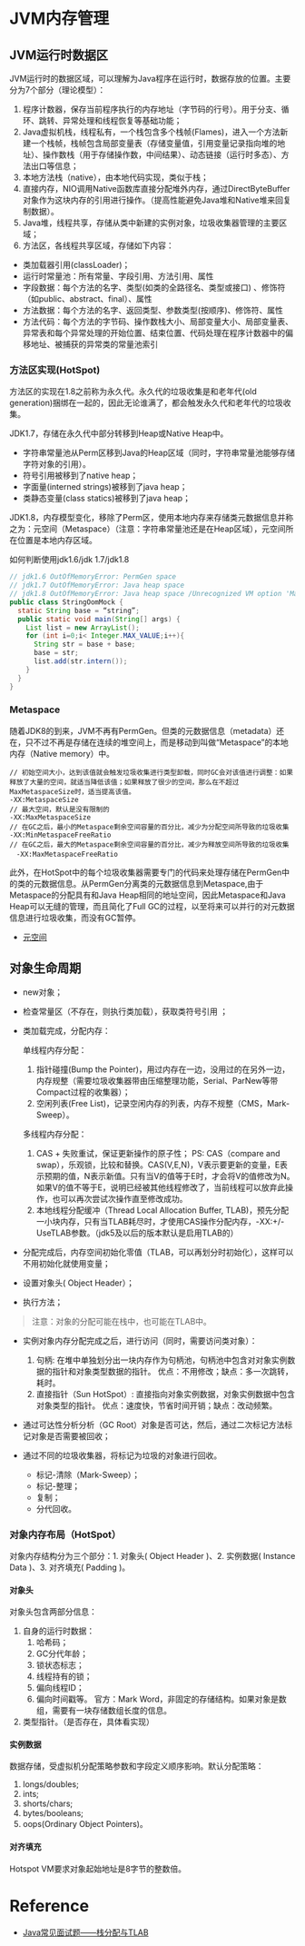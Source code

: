 # JVM内存管理
## JVM运行时数据区
 JVM运行时的数据区域，可以理解为Java程序在运行时，数据存放的位置。主要分为7个部分（理论模型）：
 
 1. 程序计数器，保存当前程序执行的内存地址（字节码的行号）。用于分支、循环、跳转、异常处理和线程恢复等基础功能；
 2. Java虚拟机栈，线程私有，一个栈包含多个栈帧(Flames)，进入一个方法新建一个栈帧，栈帧包含局部变量表（存储变量值，引用变量记录指向堆的地址）、操作数栈（用于存储操作数，中间结果）、动态链接（运行时多态）、方法出口等信息；
 3. 本地方法栈（native），由本地代码实现，类似于栈；
 4. 直接内存，NIO调用Native函数库直接分配堆外内存，通过DirectByteBuffer对象作为这块内存的引用进行操作。（提高性能避免Java堆和Native堆来回复制数据）。
 5. Java堆，线程共享，存储从类中新建的实例对象，垃圾收集器管理的主要区域；
 6. 方法区，各线程共享区域，存储如下内容：
  - 类加载器引用(classLoader)；
  - 运行时常量池：所有常量、字段引用、方法引用、属性
  - 字段数据：每个方法的名字、类型(如类的全路径名、类型或接口) 、修饰符（如public、abstract、final）、属性
  - 方法数据：每个方法的名字、返回类型、参数类型(按顺序)、修饰符、属性
  - 方法代码：每个方法的字节码、操作数栈大小、局部变量大小、局部变量表、异常表和每个异常处理的开始位置、结束位置、代码处理在程序计数器中的偏移地址、被捕获的异常类的常量池索引

### 方法区实现(HotSpot)
方法区的实现在1.8之前称为永久代。永久代的垃圾收集是和老年代(old generation)捆绑在一起的，因此无论谁满了，都会触发永久代和老年代的垃圾收集。

 JDK1.7，存储在永久代中部分转移到Heap或Native Heap中。
- 字符串常量池从Perm区移到Java的Heap区域（同时，字符串常量池能够存储字符对象的引用）。
- 符号引用被移到了native heap；
- 字面量(interned strings)被移到了java heap；
- 类静态变量(class statics)被移到了java heap；
 
JDK1.8，内存模型变化，移除了Perm区，使用本地内存来存储类元数据信息并称之为：元空间（Metaspace）（注意：字符串常量池还是在Heap区域），元空间所在位置是本地内存区域。


如何判断使用jdk1.6/jdk 1.7/jdk1.8

```java
// jdk1.6 OutOfMemoryError: PermGen space
// jdk1.7 OutOfMemoryError: Java heap space
// jdk1.8 OutOfMemoryError: Java heap space /Unrecognized VM option 'MaxPermGen=8m'
public class StringOomMock { 
  static String base = “string”; 
  public static void main(String[] args) { 
    List list = new ArrayList(); 
    for (int i=0;i< Integer.MAX_VALUE;i++){ 
      String str = base + base; 
      base = str; 
      list.add(str.intern()); 
    } 
  } 
} 
```

### Metaspace
随着JDK8的到来，JVM不再有PermGen。但类的元数据信息（metadata）还在，只不过不再是存储在连续的堆空间上，而是移动到叫做“Metaspace”的本地内存（Native memory）中。

```
// 初始空间大小，达到该值就会触发垃圾收集进行类型卸载，同时GC会对该值进行调整：如果释放了大量的空间，就适当降低该值；如果释放了很少的空间，那么在不超过MaxMetaspaceSize时，适当提高该值。 
-XX:MetaspaceSize
// 最大空间，默认是没有限制的
-XX:MaxMetaspaceSize
// 在GC之后，最小的Metaspace剩余空间容量的百分比，减少为分配空间所导致的垃圾收集 
-XX:MinMetaspaceFreeRatio
// 在GC之后，最大的Metaspace剩余空间容量的百分比，减少为释放空间所导致的垃圾收集
　-XX:MaxMetaspaceFreeRatio
```

  此外，在HotSpot中的每个垃圾收集器需要专门的代码来处理存储在PermGen中的类的元数据信息。从PermGen分离类的元数据信息到Metaspace,由于Metaspace的分配具有和Java Heap相同的地址空间，因此Metaspace和Java Heap可以无缝的管理，而且简化了Full GC的过程，以至将来可以并行的对元数据信息进行垃圾收集，而没有GC暂停。

- [元空间](https://blog.csdn.net/zhushuai1221/article/details/52122880)



## 对象生命周期
- new对象； 
- 检查常量区（不存在，则执行类加载），获取类符号引用 ；
- 类加载完成，分配内存：

  单线程内存分配：
  1. 指针碰撞(Bump the Pointer)，用过内存在一边，没用过的在另外一边，内存规整（需要垃圾收集器带由压缩整理功能，Serial、ParNew等带Compact过程的收集器）；
  2. 空闲列表(Free List)，记录空闲内存的列表，内存不规整（CMS，Mark-Sweep）。
  
  多线程内存分配：
  1. CAS + 失败重试，保证更新操作的原子性；
  PS: CAS（compare and swap），乐观锁，比较和替换。CAS(V,E,N)，V表示要更新的变量，E表示预期的值，N表示新值。只有当V的值等于E时，才会将V的值修改为N。如果V的值不等于E，说明已经被其他线程修改了，当前线程可以放弃此操作，也可以再次尝试次操作直至修改成功。
  2. 本地线程分配缓冲（Thread Local Allocation Buffer, TLAB)，预先分配一小块内存，只有当TLAB耗尽时，才使用CAS操作分配内存，-XX:+/-UseTLAB参数。（jdk5及以后的版本默认是启用TLAB的）
 
- 分配完成后，内存空间初始化零值（TLAB，可以再划分时初始化），这样可以不用初始化就使用变量；
- 设置对象头( Object Header）；
- 执行<init>方法；

> 注意：对象的分配可能在栈中，也可能在TLAB中。

- 实例对象内存分配完成之后，进行访问（同时，需要访问类对象）：
  1. 句柄: 
  在堆中单独划分出一块内存作为句柄池，句柄池中包含对对象实例数据的指针和对象类型数据的指针。
  优点：不用修改；缺点：多一次跳转，耗时。
  2. 直接指针（Sun HotSpot）: 
  直接指向对象实例数据，对象实例数据中包含对象类型的指针。
  优点：速度快，节省时间开销；缺点：改动频繁。

- 通过可达性分析分析（GC Root）对象是否可达，然后，通过二次标记方法标记对象是否需要被回收；
- 通过不同的垃圾收集器，将标记为垃圾的对象进行回收。
  - 标记-清除（Mark-Sweep）；
  - 标记-整理；
  - 复制；
  - 分代回收。


### 对象内存布局（HotSpot）
对象内存结构分为三个部分：1. 对象头( Object Header )、2. 实例数据( Instance Data )、3. 对齐填充( Padding )。

#### 对象头
对象头包含两部分信息：

1. 自身的运行时数据：
    1. 哈希码；
    2. GC分代年龄；
    3. 锁状态标志；
    4. 线程持有的锁；
    5. 偏向线程ID；
    6. 偏向时间戳等。
    官方：Mark Word，非固定的存储结构。如果对象是数组，需要有一块存储数组长度的信息。
2. 类型指针。（是否存在，具体看实现）

#### 实例数据
数据存储，受虚拟机分配策略参数和字段定义顺序影响。默认分配策略：

1. longs/doubles;
2. ints;
3. shorts/chars;
4. bytes/booleans;
5. oops(Ordinary Object Pointers)。
  
#### 对齐填充
Hotspot VM要求对象起始地址是8字节的整数倍。
  
# Reference
- [Java常见面试题——栈分配与TLAB](https://www.2cto.com/kf/201709/675347.html)
  
  
  
  
